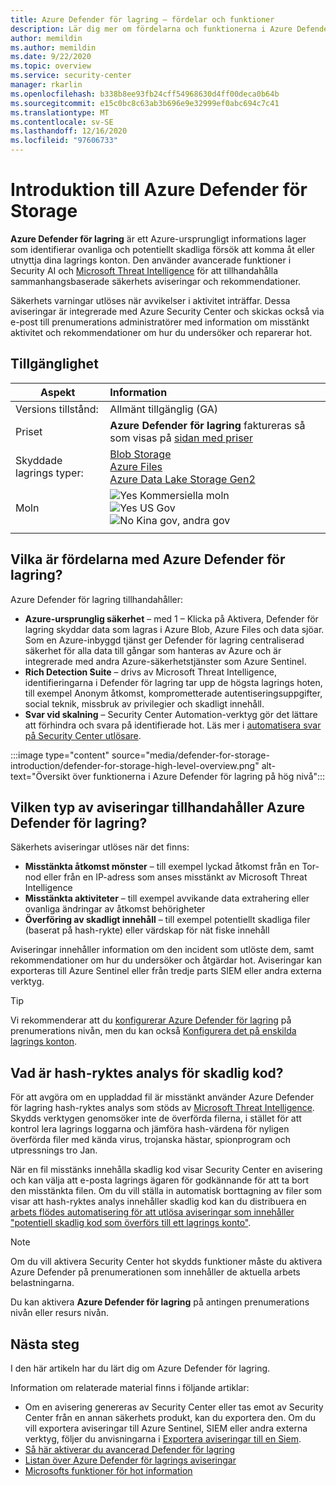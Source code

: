 ```yaml
---
title: Azure Defender för lagring – fördelar och funktioner
description: Lär dig mer om fördelarna och funktionerna i Azure Defender för lagring.
author: memildin
ms.author: memildin
ms.date: 9/22/2020
ms.topic: overview
ms.service: security-center
manager: rkarlin
ms.openlocfilehash: b338b8ee93fb24cff54968630d4ff00deca0b64b
ms.sourcegitcommit: e15c0bc8c63ab3b696e9e32999ef0abc694c7c41
ms.translationtype: MT
ms.contentlocale: sv-SE
ms.lasthandoff: 12/16/2020
ms.locfileid: "97606733"
---
```

# <a name="introduction-to-azure-defender-for-storage"></a>Introduktion till Azure Defender för Storage


**Azure Defender för lagring** är ett Azure-ursprungligt informations lager som identifierar ovanliga och potentiellt skadliga försök att komma åt eller utnyttja dina lagrings konton. Den använder avancerade funktioner i Security AI och [Microsoft Threat Intelligence](https://go.microsoft.com/fwlink/?linkid=2128684) för att tillhandahålla sammanhangsbaserade säkerhets aviseringar och rekommendationer.

Säkerhets varningar utlöses när avvikelser i aktivitet inträffar. Dessa aviseringar är integrerade med Azure Security Center och skickas också via e-post till prenumerations administratörer med information om misstänkt aktivitet och rekommendationer om hur du undersöker och reparerar hot.

## <a name="availability"></a>Tillgänglighet

|Aspekt|Information|
|----|:----|
|Versions tillstånd:|Allmänt tillgänglig (GA)|
|Priset|**Azure Defender för lagring** faktureras så som visas på [sidan med priser](security-center-pricing.md)|
|Skyddade lagrings typer:|[Blob Storage](https://azure.microsoft.com/services/storage/blobs/)<br>[Azure Files](../storage/files/storage-files-introduction.md)<br>[Azure Data Lake Storage Gen2](../storage/blobs/data-lake-storage-introduction.md)|
|Moln|![Yes](./media/icons/yes-icon.png) Kommersiella moln<br>![Yes](./media/icons/yes-icon.png) US Gov<br>![No](./media/icons/no-icon.png) Kina gov, andra gov|
|||


## <a name="what-are-the-benefits-of-azure-defender-for-storage"></a>Vilka är fördelarna med Azure Defender för lagring?

Azure Defender för lagring tillhandahåller:

- **Azure-ursprunglig säkerhet** – med 1 – Klicka på Aktivera, Defender för lagring skyddar data som lagras i Azure Blob, Azure Files och data sjöar. Som en Azure-inbyggd tjänst ger Defender för lagring centraliserad säkerhet för alla data till gångar som hanteras av Azure och är integrerade med andra Azure-säkerhetstjänster som Azure Sentinel.
- **Rich Detection Suite** – drivs av Microsoft Threat Intelligence, identifieringarna i Defender för lagring tar upp de högsta lagrings hoten, till exempel Anonym åtkomst, komprometterade autentiseringsuppgifter, social teknik, missbruk av privilegier och skadligt innehåll.
- **Svar vid skalning** – Security Center Automation-verktyg gör det lättare att förhindra och svara på identifierade hot. Läs mer i [automatisera svar på Security Center utlösare](workflow-automation.md).

:::image type="content" source="media/defender-for-storage-introduction/defender-for-storage-high-level-overview.png" alt-text="Översikt över funktionerna i Azure Defender för lagring på hög nivå":::


## <a name="what-kind-of-alerts-does-azure-defender-for-storage-provide"></a>Vilken typ av aviseringar tillhandahåller Azure Defender för lagring?

Säkerhets aviseringar utlöses när det finns:

- **Misstänkta åtkomst mönster** – till exempel lyckad åtkomst från en Tor-nod eller från en IP-adress som anses misstänkt av Microsoft Threat Intelligence
- **Misstänkta aktiviteter** – till exempel avvikande data extrahering eller ovanliga ändringar av åtkomst behörigheter
- **Överföring av skadligt innehåll** – till exempel potentiellt skadliga filer (baserat på hash-rykte) eller värdskap för nät fiske innehåll

Aviseringar innehåller information om den incident som utlöste dem, samt rekommendationer om hur du undersöker och åtgärdar hot. Aviseringar kan exporteras till Azure Sentinel eller från tredje parts SIEM eller andra externa verktyg.

> [!TIP]
> Vi rekommenderar att du [konfigurerar Azure Defender för lagring](https://docs.microsoft.com/azure/storage/common/azure-defender-storage-configure?tabs=azure-security-center) på prenumerations nivån, men du kan också [Konfigurera det på enskilda lagrings konton](https://docs.microsoft.com/azure/storage/common/azure-defender-storage-configure?tabs=azure-portal).


## <a name="what-is-hash-reputation-analysis-for-malware"></a>Vad är hash-ryktes analys för skadlig kod?

För att avgöra om en uppladdad fil är misstänkt använder Azure Defender för lagring hash-ryktes analys som stöds av [Microsoft Threat Intelligence](https://go.microsoft.com/fwlink/?linkid=2128684). Skydds verktygen genomsöker inte de överförda filerna, i stället för att kontrol lera lagrings loggarna och jämföra hash-värdena för nyligen överförda filer med kända virus, trojanska hästar, spionprogram och utpressnings tro Jan. 

När en fil misstänks innehålla skadlig kod visar Security Center en avisering och kan välja att e-posta lagrings ägaren för godkännande för att ta bort den misstänkta filen. Om du vill ställa in automatisk borttagning av filer som visar att hash-ryktes analys innehåller skadlig kod kan du distribuera en [arbets flödes automatisering för att utlösa aviseringar som innehåller "potentiell skadlig kod som överförs till ett lagrings konto"](https://techcommunity.microsoft.com/t5/azure-security-center/how-to-respond-to-potential-malware-uploaded-to-azure-storage/ba-p/1452005).

> [!NOTE]
> Om du vill aktivera Security Center hot skydds funktioner måste du aktivera Azure Defender på prenumerationen som innehåller de aktuella arbets belastningarna.
>
> Du kan aktivera **Azure Defender för lagring** på antingen prenumerations nivån eller resurs nivån.



## <a name="next-steps"></a>Nästa steg

I den här artikeln har du lärt dig om Azure Defender för lagring.

Information om relaterade material finns i följande artiklar: 

- Om en avisering genereras av Security Center eller tas emot av Security Center från en annan säkerhets produkt, kan du exportera den. Om du vill exportera aviseringar till Azure Sentinel, SIEM eller andra externa verktyg, följer du anvisningarna i [Exportera aviseringar till en Siem](continuous-export.md).
- [Så här aktiverar du avancerad Defender för lagring](../storage/common/azure-defender-storage-configure.md)
- [Listan över Azure Defender för lagrings aviseringar](alerts-reference.md#alerts-azurestorage)
- [Microsofts funktioner för hot information](https://go.microsoft.com/fwlink/?linkid=2128684)
